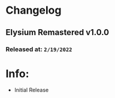 # Changelog

## Elysium Remastered v1.0.0

### Released at: `2/19/2022`

# Info:

- Initial Release
